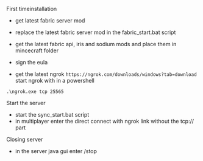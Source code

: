 First timeinstallation

- get latest fabric server mod
- replace the latest fabric server mod in the fabric_start.bat script
- get the latest fabric api, iris and sodium mods and place them in mincecraft folder
- sign the eula

- get the latest ngrok
``` https://ngrok.com/downloads/windows?tab=download ```
start ngrok with in a powershell
```
.\ngrok.exe tcp 25565
```

Start the server
- start the sync_start.bat script
- in multiplayer enter the direct connect with ngrok link without the tcp:// part

Closing server
- in the server java gui enter 
/stop

